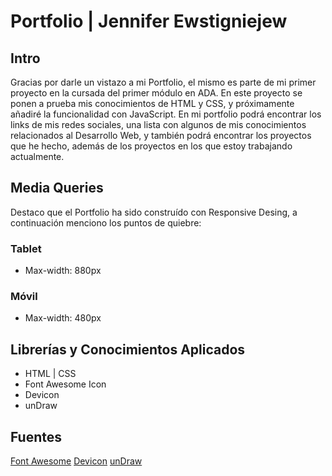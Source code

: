 # Portfolio | Jennifer Ewstigniejew 

## Intro

Gracias por darle un vistazo a mi Portfolio, el mismo es parte de mi primer proyecto en la cursada del primer módulo en ADA. En este proyecto se ponen a prueba mis conocimientos de HTML y CSS, y próximamente añadiré la funcionalidad con JavaScript.
En mi portfolio podrá encontrar los links de mis redes sociales, una lista con algunos de mis conocimientos relacionados al Desarrollo Web, y también podrá encontrar los proyectos que he hecho, además de los proyectos en los que estoy trabajando actualmente.

## Media Queries

Destaco que el Portfolio ha sido construído con Responsive Desing, a continuación menciono los puntos de quiebre:

### Tablet

* Max-width: 880px

### Móvil

* Max-width: 480px

## Librerías y Conocimientos Aplicados

* HTML | CSS
* Font Awesome Icon
* Devicon
* unDraw

## Fuentes

[Font Awesome](https://fontawesome.com/)
[Devicon](https://devicon.dev/)
[unDraw](https://undraw.co/illustrations)